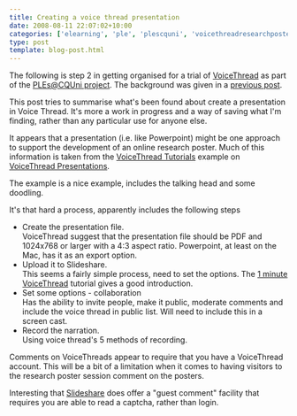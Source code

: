 ```yaml
---
title: Creating a voice thread presentation
date: 2008-08-11 22:07:02+10:00
categories: ['elearning', 'ple', 'plescquni', 'voicethreadresearchposters']
type: post
template: blog-post.html
---
```

The following is step 2 in getting organised for a trial of [VoiceThread](http://voicethread.com/) as part of the [PLEs@CQUni project](http://cddu.cqu.edu.au/index.php/PLEs%40CQUni). The background was given in a [previous post](http://cq-pan.cqu.edu.au/david-jones/blog/?p=197).

This post tries to summarise what's been found about create a presentation in Voice Thread. It's more a work in progress and a way of saving what I'm finding, rather than any particular use for anyone else.

It appears that a presentation (i.e. like Powerpoint) might be one approach to support the development of an online research poster. Much of this information is taken from the [VoiceThread Tutorials](http://voicethread.com/#c28) example on [VoiceThread Presentations](http://voicethread.com/#c28.b23349.i137777).

The example is a nice example, includes the talking head and some doodling.

It's that hard a process, apparently includes the following steps

- Create the presentation file.  
    VoiceThread suggest that the presentation file should be PDF and 1024x768 or larger with a 4:3 aspect ratio. Powerpoint, at least on the Mac, has it as an export option.
- Upload it to Slideshare.  
    This seems a fairly simple process, need to set the options. The [1 minute VoiceThread](http://voicethread.com/#c28.b8381.i61448) tutorial gives a good introduction.
- Set some options - collaboration  
    Has the ability to invite people, make it public, moderate comments and include the voice thread in public list. Will need to include this in a screen cast.
- Record the narration.  
    Using voice thread's 5 methods of recording.

Comments on VoiceThreads appear to require that you have a VoiceThread account. This will be a bit of a limitation when it comes to having visitors to the research poster session comment on the posters.

Interesting that [Slideshare](http://slideshare.net) does offer a "guest comment" facility that requires you are able to read a captcha, rather than login.